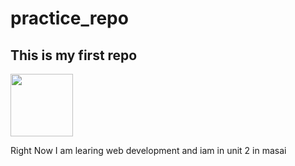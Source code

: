 # practice_repo
## This is my first repo
<img src="https://cdn.vectorstock.com/i/500p/46/77/person-gray-photo-placeholder-girl-material-design-vector-23804677.jpg" width="100px">
<p>Right Now I am learing web development and iam in unit 2 in masai</p>


